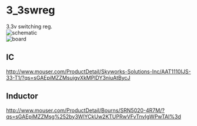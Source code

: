 3_3swreg
========

3.3v switching reg.  
![schematic](https://raw.github.com/noahp/3_3swreg/master/schematic.png)  
![board](https://raw.github.com/noahp/3_3swreg/master/board.png)

IC
-----
http://www.mouser.com/ProductDetail/Skyworks-Solutions-Inc/AAT1110IJS-33-T1/?qs=sGAEpiMZZMsujgvXkMPlDY3niuAtBycJ  

Inductor
-----
http://www.mouser.com/ProductDetail/Bourns/SRN5020-4R7M/?qs=sGAEpiMZZMsg%252by3WlYCkUw2KTUPRwVFvTnvIgWPwTAI%3d  
